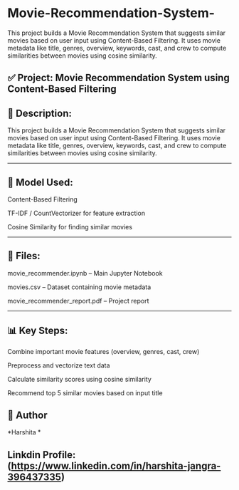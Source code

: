 # Movie-Recommendation-System-
This project builds a Movie Recommendation System that suggests similar movies based on user input using Content-Based Filtering. It uses movie metadata like title, genres, overview, keywords, cast, and crew to compute similarities between movies using cosine similarity.

## ✅ Project: Movie Recommendation System using Content-Based Filtering

## 📄 Description:
This project builds a Movie Recommendation System that suggests similar movies based on user input using Content-Based Filtering. It uses movie metadata like title, genres, overview, keywords, cast, and crew to compute similarities between movies using cosine similarity.


---

## 🧠 Model Used:

Content-Based Filtering

TF-IDF / CountVectorizer for feature extraction

Cosine Similarity for finding similar movies



---

## 📂 Files:

movie_recommender.ipynb – Main Jupyter Notebook

movies.csv – Dataset containing movie metadata

movie_recommender_report.pdf – Project report



---

## 📊 Key Steps:

Combine important movie features (overview, genres, cast, crew)

Preprocess and vectorize text data

Calculate similarity scores using cosine similarity

Recommend top 5 similar movies based on input title

## 💼 Author
*Harshita *

## Linkdin Profile: (https://www.linkedin.com/in/harshita-jangra-396437335)
